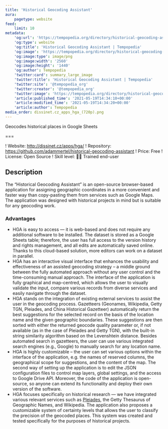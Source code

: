 ```yaml
---
title: 'Historical Geocoding Assistant'
aura:
    pagetype: website
feed:
    limit: 10
metadata:
    'og:url': 'https://tempopedia.org/directory/historical-geocoding-assistant'
    'og:type': website
    'og:title': 'Historical Geocoding Assistant | Tempopedia'
    'og:image': 'https://tempopedia.org/directory/historical-geocoding-assistant/dissinet.cz_apps_hga_(720p).png'
    'og:image:type': image/png
    'og:image:width': '2560'
    'og:image:height': '1440'
    'og:author': Tempopedia
    'twitter:card': summary_large_image
    'twitter:title': 'Historical Geocoding Assistant | Tempopedia'
    'twitter:site': '@tempopedia_org'
    'twitter:creator': '@tempopedia_org'
    'twitter:image': 'https://tempopedia.org/directory/historical-geocoding-assistant/dissinet.cz_apps_hga_(720p).png'
    'article:published_time': '2021-05-19T14:34:10+00:00'
    'article:modified_time': '2021-05-19T14:34:20+00:00'
    'article:author': Tempopedia
media_order: dissinet.cz_apps_hga_(720p).png
---
```


Geocodes historical places in Google Sheets

===

! Website: http://dissinet.cz/apps/hga/
! Repository: https://github.com/adammertel/historical-geocoding-assistant
! Price: Free
! License: Open Source
! Skill level: 🏋️‍♀️ Trained end-user

## Description

The “Historical Geocoding Assistant” is an open-source browser-based application for assigning geographic coordinates in a more convenient and faster way than copy-pasting them from services such as Google Maps. The application was designed with historical projects in mind but is suitable for any geocoding work.

### Advantages

- HGA is easy to access — it is web-based and does not require any additional software to be installed. The dataset is stored as a Google Sheets table; therefore, the user has full access to the version history and rights management, and all edits are automatically saved online. Thanks to this cloud-based solution, more editors can work on a dataset in parallel.
- HGA has an interactive visual interface that enhances the usability and effectiveness of an assisted geocoding strategy – a middle ground between the fully automated approach without any user control and the time-consuming manual approach. The interface of the application is fully graphical and map-centred, which allows the user to visually validate the input, compare various records from diverse services and easily navigate through the dataset.
- HGA stands on the integration of existing external services to assist the user in the geocoding process. Gazetteers (Geonames, Wikipedia, Getty TGN, Pleiades, and China Historical Gazetteer) automatically return the best suggestions for the selected record on the basis of the location name and the given geographic boundaries. These suggestions are then sorted with either the returned geocode quality parameter or, if not available (as in the case of Pleiades and Getty TGN), with the built-in string similarity algorithm based on the Levenshtein distance. Besides automated search in gazetteers, the user can use various integrated search engines (e.g., Google) to manually search for any location name.
- HGA is highly customizable – the user can set various options within the interface of the application, e.g. the names of reserved columns, the geographical scope for suggestions, and the content of the map. The second way of setting up the application is to edit the JSON configuration files to control map layers, global settings, and the access to Google Drive API. Moreover, the code of the application is open-source, so anyone can extend its functionality and deploy their own version of the software.
- HGA focuses specifically on historical research — we have integrated various relevant services such as [Pleiades](https://tempopedia.org/directory/pleiades), the Getty Thesaurus of Geographic Names, and Wikipedia. The application also proposes a customizable system of certainty levels that allows the user to classify the precision of the geocoded places. This system was created and tested specifically for the purposes of historical projects.